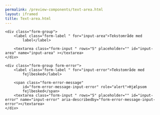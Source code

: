 ```yaml
--- 
permalink: /preview-components/text-area.html
layout: iframed 
title: Text-area.html
---
```

<div class="container">

    <div class="form-group">
        <label class="form-label " for="input-area">Tekstområde med
            label</label>

        <textarea class="form-input " rows="5" placeholder="" id="input-area" name="input-area" ></textarea>
    </div>

    <div class="form-group form-error">
        <label class="form-label " for="input-error">Tekstområde med
            fejlbesked</label>

        <span class="form-error-message"
            id="form-error-message-input-error" role="alert">Hjælpsom
            fejlbesked</span>
        <textarea class="form-input " rows="5" placeholder="" id="input-error" name="input-error" aria-describedby="form-error-message-input-error"></textarea>
    </div>

</div>